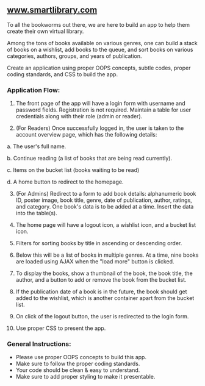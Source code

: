 ## www.smartlibrary.com

To all the bookworms out there, we are here to build an app to help them create their own virtual library.

Among the tons of books available on various genres, one can build a stack of books on a wishlist, add books to the queue, and sort books on various categories, authors, groups, and years of publication.

Create an application using proper OOPS concepts, subtle codes, proper coding standards, and CSS to build the app.


### Application Flow:

1. The front page of the app will have a login form with username and password fields. Registration is not required. Maintain a table for user credentials along with their role (admin or reader).

2. (For Readers) Once successfully logged in, the user is taken to the account overview page, which has the following details:

a. The user's full name.

b. Continue reading (a list of books that are being read currently).

c. Items on the bucket list (books waiting to be read)

d. A home button to redirect to the homepage.

3. (For Admins) Redirect to a form to add book details: alphanumeric book ID, poster image, book title, genre, date of publication, author, ratings, and category. One book's data is to be added at a time. Insert the data into the table(s).

4. The home page will have a logout icon, a wishlist icon, and a bucket list icon.

5. Filters for sorting books by title in ascending or descending order.

6. Below this will be a list of books in multiple genres. At a time, nine books are loaded using AJAX when the "load more" button is clicked.

7. To display the books, show a thumbnail of the book, the book title, the author, and a button to add or remove the book from the bucket list.

8. If the publication date of a book is in the future, the book should get added to the wishlist, which is another container apart from the bucket list.

9. On click of the logout button, the user is redirected to the login form.

10. Use proper CSS to present the app.


### General Instructions:

* Please use proper OOPS concepts to build this app.
* Make sure to follow the proper coding standards.
* Your code should be clean & easy to understand.
* Make sure to add proper styling to make it presentable.
